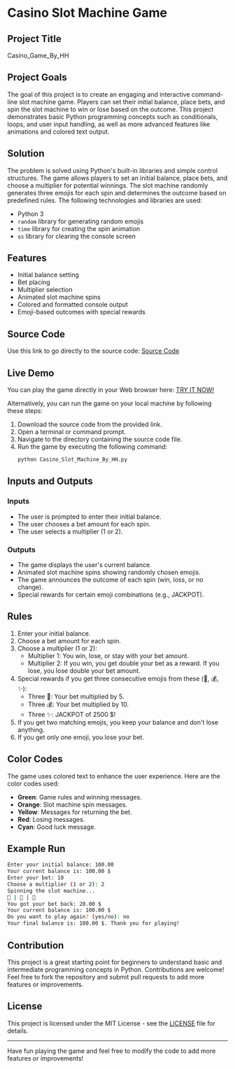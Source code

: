 # Casino Slot Machine Game

## Project Title
Casino_Game_By_HH

## Project Goals
The goal of this project is to create an engaging and interactive command-line slot machine game. Players can set their initial balance, place bets, and spin the slot machine to win or lose based on the outcome. This project demonstrates basic Python programming concepts such as conditionals, loops, and user input handling, as well as more advanced features like animations and colored text output.

## Solution
The problem is solved using Python's built-in libraries and simple control structures. The game allows players to set an initial balance, place bets, and choose a multiplier for potential winnings. The slot machine randomly generates three emojis for each spin and determines the outcome based on predefined rules. The following technologies and libraries are used:

- Python 3
- `random` library for generating random emojis
- `time` library for creating the spin animation
- `os` library for clearing the console screen

## Features
- Initial balance setting
- Bet placing
- Multiplier selection
- Animated slot machine spins
- Colored and formatted console output
- Emoji-based outcomes with special rewards

## Source Code
Use this link to go directly to the source code: [Source Code](Casino_Slot_Machine_By_HH.py)

## Live Demo
You can play the game directly in your Web browser here:
[TRY IT NOW!](https://replit.com/join/phnnudmqib-hhristov2007)

Alternatively, you can run the game on your local machine by following these steps:

1. Download the source code from the provided link.
2. Open a terminal or command prompt.
3. Navigate to the directory containing the source code file.
4. Run the game by executing the following command:
    ```sh
    python Casino_Slot_Machine_By_HH.py
    ```

## Inputs and Outputs
### Inputs
- The user is prompted to enter their initial balance.
- The user chooses a bet amount for each spin.
- The user selects a multiplier (1 or 2).

### Outputs
- The game displays the user's current balance.
- Animated slot machine spins showing randomly chosen emojis.
- The game announces the outcome of each spin (win, loss, or no change).
- Special rewards for certain emoji combinations (e.g., JACKPOT).

## Rules
1. Enter your initial balance.
2. Choose a bet amount for each spin.
3. Choose a multiplier (1 or 2):
   - Multiplier 1: You win, lose, or stay with your bet amount.
   - Multiplier 2: If you win, you get double your bet as a reward. If you lose, you lose double your bet amount.
4. Special rewards if you get three consecutive emojis from these (🍬, 💰, ✨):
   - Three 🍬: Your bet multiplied by 5.
   - Three 💰: Your bet multiplied by 10.
   - Three ✨: JACKPOT of 2500 $!
5. If you get two matching emojis, you keep your balance and don't lose anything.
6. If you get only one emoji, you lose your bet.

## Color Codes
The game uses colored text to enhance the user experience. Here are the color codes used:
- **Green**: Game rules and winning messages.
- **Orange**: Slot machine spin messages.
- **Yellow**: Messages for returning the bet.
- **Red**: Losing messages.
- **Cyan**: Good luck message.

## Example Run
```sh
Enter your initial balance: 100.00
Your current balance is: 100.00 $
Enter your bet: 10
Choose a multiplier (1 or 2): 2
Spinning the slot machine...
🍒 | 🍋 | 🍒
You got your bet back: 20.00 $
Your current balance is: 100.00 $
Do you want to play again? (yes/no): no
Your final balance is: 100.00 $. Thank you for playing!
```

## Contribution
This project is a great starting point for beginners to understand basic and intermediate programming concepts in Python. Contributions are welcome! Feel free to fork the repository and submit pull requests to add more features or improvements.

## License
This project is licensed under the MIT License - see the [LICENSE](LICENSE) file for details.

---

Have fun playing the game and feel free to modify the code to add more features or improvements!
